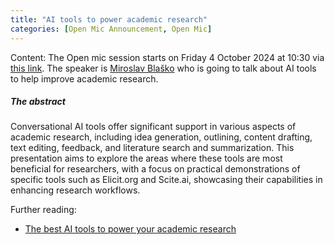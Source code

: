 ```yaml
---
title: "AI tools to power academic research"
categories: [Open Mic Announcement, Open Mic]
---
```


<!-- Naming convention: post MUST be named beginning with YEAR-MM-DD-title.MARKDOWN. Create a COPY of this file in _posts and rename it according to the convention. The date is not date of presentation, but date of publication of the announcement. The title in human readable form is put in the quotes to the title parameter in front matter  -->

Content: The Open mic session starts on Friday 4 October 2024 at 10:30 via [this link](https://meet.jit.si/open-mic-kbss). The speaker is [Miroslav Blaško](https://kbss.felk.cvut.cz/web/team#miroslav-blaško) who is going to talk about AI tools to help improve academic research.


##### The abstract

Conversational AI tools offer significant support in various aspects of academic research, including idea generation, outlining, content drafting, text editing, feedback, and literature search and summarization. This presentation aims to explore the areas where these tools are most beneficial for researchers, with a focus on practical demonstrations of specific tools such as Elicit.org and Scite.ai, showcasing their capabilities in enhancing research workflows.

Further reading:
* [The best AI tools to power your academic research](https://www.euronews.com/next/2024/01/20/best-ai-tools-academic-research-chatgpt-consensus-chatpdf-elicit-research-rabbit-scite)
